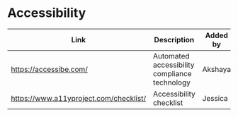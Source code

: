# Accessibility

| Link | Description | Added by |
| ---- | ----------- | -------- |
| https://accessibe.com/ | Automated accessibility compliance technology | Akshaya |
| https://www.a11yproject.com/checklist/ | Accessibility checklist | Jessica |
